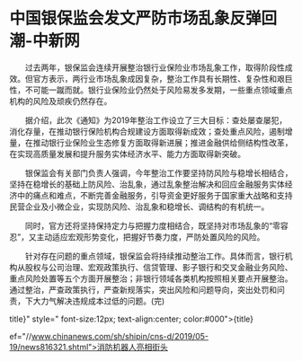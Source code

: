 # 中国银保监会发文严防市场乱象反弹回潮-中新网

　　过去两年，银保监会连续开展整治银行业保险业市场乱象工作，取得阶段性成效。但官方表示，两行业市场乱象成因复杂，整治工作具有长期性、复杂性和艰巨性，不可能一蹴而就。银行业保险业仍然处于风险易发多发期，一些重点领域重点机构的风险及顽疾仍然存在。

　　据介绍，此次《通知》为2019年整治工作设立了三大目标：查处屡查屡犯，消化存量，在推动银行保险机构合规建设方面取得新成效；查处重点风险，遏制增量，在推动银行业保险业生态修复方面取得新进展；推进金融供给侧结构性改革，在实现高质量发展和提升服务实体经济水平、能力方面取得新突破。

　　银保监会有关部门负责人强调，今年整治工作要坚持防风险与稳增长相结合，坚持在稳增长的基础上防风险、治乱象，通过乱象整治解决和回应金融服务实体经济中的痛点和难点，不断完善金融服务，引导资金更好服务于国家重大战略和支持民营企业及小微企业，实现防风险、治乱象和稳增长、调结构的有机统一。

　　同时，官方还将坚持保持定力与把握力度相结合，既坚持对市场乱象的“零容忍”，又主动适应宏观形势变化，把握好节奏力度，严防处置风险的风险。

　　针对存在问题的重点领域，银保监会将持续推动整治工作。具体而言，银行机构从股权与公司治理、宏观政策执行、信贷管理、影子银行和交叉金融业务风险、重点风险处置等五个方面开展整治；非银行领域各类机构按照相关要点开展整治。通过整治，严查政策执行，严查新规落实，突出风险和问题导向，突出处罚和问责，下大力气解决违规成本过低的问题。(完)

title}" style=" font-size:12px; text-align:center; color:#000">{title}

ef="//www.chinanews.com/sh/shipin/cns-d/2019/05-19/news816321.shtml">消防机器人亮相街头
